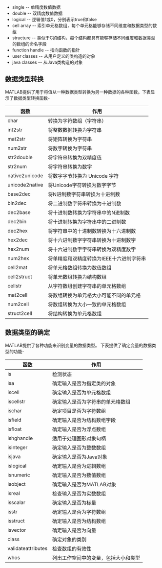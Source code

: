 - single -- 单精度数值数据
- double -- 双精度数值数据
- logical -- 逻辑值1或0，分别表示true和false
- cell array -- 索引单元格数组，每个单元格能够存储不同维度和数据类型的数组
- structure -- 类似于C的结构，每个结构都具有能够存储不同维度和数据类型的数组的命名字段
- function handle -- 指向函数的指针
- user classes -- 从用户定义的类构造的对象
- java classes -- 从Java类构造的对象

## 数据类型转换
MATLAB提供了用于将值从一种数据类型转换为另一种数据的各种函数。下表显示了数据类型转换函数-

|函数|作用|
|---|---|
|char|转换为字符数组（字符串）|
|int2str|将整数数据转换为字符串|
|mat2str|将矩阵转换为字符串|
|num2str|将数字转换为字符串|
|str2double|将字符串转换为双精度值|
|str2num|将字符串转换为数字|
|native2unicode|将数字字节转换为 Unicode 字符|
|unicode2native|将Unicode字符转换为数字字节|
|base2dec|将N进制数字符串转换为十进制数|
|bin2dec|将二进制数字符串转换为十进制数|
|dec2base|将十进制数转换为字符串中的N进制数|
|dec2bin|将十进制转换为字符串中的二进制数|
|dec2hex|将字符串中的十进制数转换为十六进制数|
|hex2dec|将十六进制数字字符串转换为十进制数字|
|hex2num|将十六进制数字字符串转换为双精度数字|
|num2hex|将单精度和双精度转换为IEEE十六进制字符串|
|cell2mat|将单元格数组转换为数值数组|
|cell2struct|将单元数组转换为结构数组|
|cellstr|从字符数组创建字符串的单元格数组|
|mat2cell|将数组转换为单元格大小可能不同的单元格|
|num2cell|将数组转换为大小一致的单元格数组|
|struct2cell|将结构转换为单元格数组|

## 数据类型的确定
MATLAB提供了各种功能来识别变量的数据类型。
下表提供了确定变量的数据类型的功能-

|函数|作用|
|---|---|
|is|检测状态|
|isa|确定输入是否为指定类的对象|
|iscell|确定输入是否为单元格数组|
|iscellstr|确定输入是否为字符串的单元格数组|
|ischar|确定项目是否为字符数组|
|isfield|确定输入是否为结构数组字段|
|isfloat|确定输入是否为浮点数组|
|ishghandle|适用于处理图形对象句柄|
|isinteger|确定输入是否为整数数组|
|isjava|确定输入是否为Java对象|
|islogical|确定输入是否为逻辑数组|
|isnumeric|确定输入是否为数值数组|
|isobject|确定输入是否为MATLAB对象|
|isreal|检查输入是否为实数数组|
|isscalar|确定输入是否为标量|
|isstr|确定输入是否为字符数组|
|isstruct|确定输入是否为结构数组|
|isvector|确定输入是否为向量|
|class|确定对象的类别|
|validateattributes|检查数组的有效性|
|whos|列出工作空间中的变量，包括大小和类型|